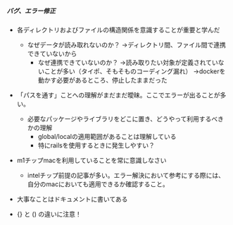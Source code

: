 ##### バグ、エラー修正
- 各ディレクトリおよびファイルの構造関係を意識することが重要と学んだ
  - なぜデータが読み取れないのか？
    →ディレクトリ間、ファイル間で連携できていないから
      - なぜ連携できていないのか？
        →読み取りたい対象が定義されていないことが多い（タイポ、そもそものコーディング漏れ） 
        →dockerを動かす必要があるところ、停止したままだった
- 「パスを通す」ことへの理解がまだまだ曖昧。ここでエラーが出ることが多い。
  - 必要なパッケージやライブラリをどこに置き、どうやって利用するべきかの理解
      - global/localの適用範囲があることは理解している
      - 特にrailsを使用するときに発生しやすい？

- m1チップmacを利用していることを常に意識しなさい
  - intelチップ前提の記事が多い。エラー解決において参考にする際には、自分のmacにおいても適用できるか確認すること。

- 大事なことはドキュメントに書いてある

- {} と () の違いに注意！
